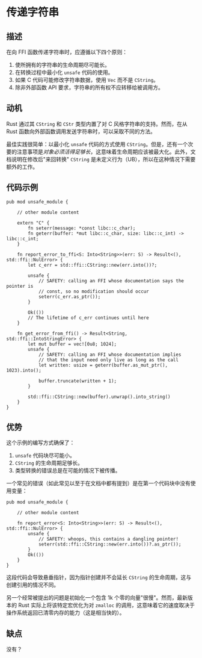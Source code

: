 # 传递字符串

## 描述

在向 FFI 函数传递字符串时，应遵循以下四个原则：

1. 使所拥有的字符串的生命周期尽可能长。
2. 在转换过程中最小化 `unsafe` 代码的使用。
3. 如果 C 代码可能修改字符串数据，使用 `Vec` 而不是 `CString`。
4. 除非外部函数 API 要求，字符串的所有权不应转移给被调用方。

## 动机

Rust 通过其 `CString` 和 `CStr` 类型内置了对 C 风格字符串的支持。然而，在从 Rust 函数向外部函数调用发送字符串时，可以采取不同的方法。

最佳实践很简单：以最小化 `unsafe` 代码的方式使用 `CString`。但是，还有一个次要的注意事项是*对象必须活得足够长*，这意味着生命周期应该被最大化。此外，文档说明在修改后"来回转换" `CString` 是未定义行为（UB），所以在这种情况下需要额外的工作。

## 代码示例

```rust,ignore
pub mod unsafe_module {

    // other module content

    extern "C" {
        fn seterr(message: *const libc::c_char);
        fn geterr(buffer: *mut libc::c_char, size: libc::c_int) -> libc::c_int;
    }

    fn report_error_to_ffi<S: Into<String>>(err: S) -> Result<(), std::ffi::NulError> {
        let c_err = std::ffi::CString::new(err.into())?;

        unsafe {
            // SAFETY: calling an FFI whose documentation says the pointer is
            // const, so no modification should occur
            seterr(c_err.as_ptr());
        }

        Ok(())
        // The lifetime of c_err continues until here
    }

    fn get_error_from_ffi() -> Result<String, std::ffi::IntoStringError> {
        let mut buffer = vec![0u8; 1024];
        unsafe {
            // SAFETY: calling an FFI whose documentation implies
            // that the input need only live as long as the call
            let written: usize = geterr(buffer.as_mut_ptr(), 1023).into();

            buffer.truncate(written + 1);
        }

        std::ffi::CString::new(buffer).unwrap().into_string()
    }
}
```

## 优势

这个示例的编写方式确保了：

1. `unsafe` 代码块尽可能小。
2. `CString` 的生命周期足够长。
3. 类型转换的错误总是在可能的情况下被传播。

一个常见的错误（如此常见以至于在文档中都有提到）是在第一个代码块中没有使用变量：

```rust,ignore
pub mod unsafe_module {

    // other module content

    fn report_error<S: Into<String>>(err: S) -> Result<(), std::ffi::NulError> {
        unsafe {
            // SAFETY: whoops, this contains a dangling pointer!
            seterr(std::ffi::CString::new(err.into())?.as_ptr());
        }
        Ok(())
    }
}
```

这段代码会导致悬垂指针，因为指针创建并不会延长 `CString` 的生命周期，这与创建引用的情况不同。

另一个经常被提出的问题是初始化一个包含 1k 个零的向量"很慢"。然而，最新版本的 Rust 实际上将该特定宏优化为对 `zmalloc` 的调用，这意味着它的速度取决于操作系统返回已清零内存的能力（这是相当快的）。

## 缺点

没有？
